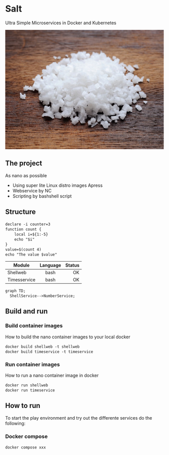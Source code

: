 # Salt

Ultra Simple Microservices in Docker and Kubernetes 

![](images/salt.jpg)

## The project

As nano as possible
- Using super lite Linux distro images Apress
- Webservice by NC
- Scripting by bashshell script


## Structure


```shell
declare -i counter=3
function count {
    local i=${1:-5}
    echo "$i"
}
value=$(count 4)
echo "The value $value"
```

| Module    | Language | Status |
|-----------|:--------:|-------:|
|Shellweb   | bash     | OK     |
|Timesservice| bash | OK|  


```mermaid
graph TD;
  ShellService-->NumberService;
```

## Build and run


### Build container images

How to build the nano container images to your local docker 

```shell
docker build shellweb -t shellweb
docker build timeservice -t timeservice

```

### Run container images

How to run a nano container image in docker

```shell
docker run shellweb
docker run timeservice
```



## How to run

To start the play environment and try out the differente services do the following:

### Docker compose 

```
docker compose xxx
```

